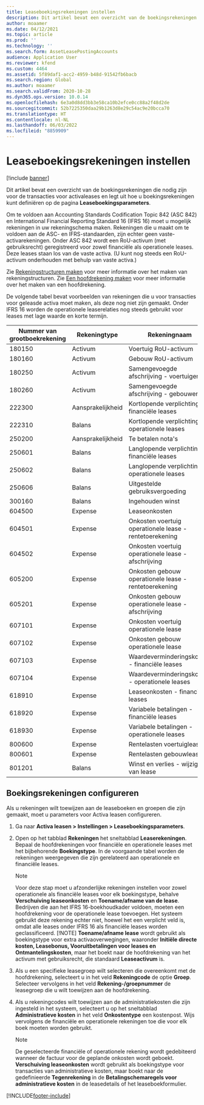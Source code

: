 ```yaml
---
title: Leaseboekingsrekeningen instellen
description: Dit artikel bevat een overzicht van de boekingsrekeningen die nodig zijn voor de transacties voor activaleases en legt uit hoe u boekingsrekeningen kunt definiëren op de pagina Leaseboekingsparameters.
author: moaamer
ms.date: 04/12/2021
ms.topic: article
ms.prod: ''
ms.technology: ''
ms.search.form: AssetLeasePostingAccounts
audience: Application User
ms.reviewer: kfend
ms.custom: 4464
ms.assetid: 5f89daf1-acc2-4959-b48d-91542fb6bacb
ms.search.region: Global
ms.author: moaamer
ms.search.validFrom: 2020-10-28
ms.dyn365.ops.version: 10.0.14
ms.openlocfilehash: 6e3a0d8dd3bb3e58ca10b2efce0cc88a2f48d2de
ms.sourcegitcommit: 52b7225350daa29b1263d8e29c54ac9e20bcca70
ms.translationtype: HT
ms.contentlocale: nl-NL
ms.lasthandoff: 06/03/2022
ms.locfileid: "8859909"
---
```

# <a name="set-up-lease-posting-accounts"></a>Leaseboekingsrekeningen instellen

[!include [banner](../includes/banner.md)]

Dit artikel bevat een overzicht van de boekingsrekeningen die nodig zijn voor de transacties voor activaleases en legt uit hoe u boekingsrekeningen kunt definiëren op de pagina **Leaseboekingsparameters**.

Om te voldoen aan Accounting Standards Codification Topic 842 (ASC 842) en International Financial Reporting Standard 16 (IFRS 16) moet u mogelijk rekeningen in uw rekeningschema maken. Rekeningen die u maakt om te voldoen aan de ASC- en IFRS-standaarden, zijn echter geen vaste-activarekeningen. Onder ASC 842 wordt een RoU-activum (met gebruiksrecht) geregistreerd voor zowel financiële als operationele leases. Deze leases staan los van de vaste activa. (U kunt nog steeds een RoU-activum onderhouden met behulp van vaste activa.)

Zie [Rekeningstructuren maken](../general-ledger/tasks/create-account-structures.md) voor meer informatie over het maken van rekeningstructuren. Zie [Een hoofdrekening maken](../general-ledger/tasks/create-main-account.md) voor meer informatie over het maken van een hoofdrekening.

De volgende tabel bevat voorbeelden van rekeningen die u voor transacties voor geleasde activa moet maken, als deze nog niet zijn gemaakt. Onder IFRS 16 worden de operationele leaserelaties nog steeds gebruikt voor leases met lage waarde en korte termijn.

| Nummer van grootboekrekening | Rekeningtype  | Rekeningnaam                                          |
|-----------------------|---------------|-------------------------------------------------------|
| 180150                | Activum         | Voertuig RoU-activum                                     |
| 180160                | Activum         | Gebouw RoU-activum                                    |
| 180250                | Activum         | Samengevoegde afschrijving - voertuigen                   |
| 180260                | Activum         | Samengevoegde afschrijving - gebouwen                  |
| 222300                | Aansprakelijkheid     | Kortlopende verplichting - financiële leases                |
| 222310                | Balans | Kortlopende verplichting - operationele leases              |
| 250200                | Aansprakelijkheid     | Te betalen nota's                                         |
| 250601                | Balans | Langlopende verplichting - financiële leases                 |
| 250602                | Balans | Langlopende verplichting - operationele leases               |
| 250606                | Balans | Uitgestelde gebruiksvergoeding                                         |
| 300160                | Balans | Ingehouden winst                                     |
| 604500                | Expense       | Leaseonkosten                                         |
| 604501                | Expense       | Onkosten voertuig operationele lease - rentetoerekening  |
| 604502                | Expense       | Onkosten voertuig operationele lease - afschrijving        |
| 605200                | Expense       | Onkosten gebouw operationele lease - rentetoerekening |
| 605201                | Expense       | Onkosten gebouw operationele lease - afschrijving       |
| 607101                | Expense       | Onkosten voertuig operationele lease                    |
| 607102                | Expense       | Onkosten gebouw operationele lease                   |
| 607103                | Expense       | Waardeverminderingskosten - financiële leases                   |
| 607104                | Expense       | Waardeverminderingskosten - operationele leases                 |
| 618910                | Expense       | Leaseonkosten - financiële leases                        |
| 618920                | Expense       | Variabele betalingen - financiële leases                    |
| 618930                | Expense       | Variabele betalingen - operationele leases                  |
| 800600                | Expense       | Rentelasten voertuiglease                        |
| 800601                | Expense       | Rentelasten gebouwlease                       |
| 801201                | Balans | Winst en verlies - wijziging van lease                      |

## <a name="configure-posting-accounts"></a>Boekingsrekeningen configureren

Als u rekeningen wilt toewijzen aan de leaseboeken en groepen die zijn gemaakt, moet u parameters voor Activa leasen configureren.

1. Ga naar **Activa leasen \> Instellingen \> Leaseboekingsparameters**.
2. Open op het tabblad **Rekeningen** het sneltabblad **Leaserekeningen**. Bepaal de hoofdrekeningen voor financiële en operationele leases met het bijbehorende **Boekingstype**. In de voorgaande tabel worden de rekeningen weergegeven die zijn gerelateerd aan operationele en financiële leases.

    > [!NOTE]
    > Voor deze stap moet u afzonderlijke rekeningen instellen voor zowel operationele als financiële leases voor elk boekingstype, behalve **Verschuiving leaseonkosten** en **Toename/afname van de lease**. Bedrijven die aan het IFRS 16-boekhoudkader voldoen, moeten een hoofdrekening voor de operationele lease toevoegen. Het systeem gebruikt deze rekening echter niet, hoewel het een verplicht veld is, omdat alle leases onder IFRS 16 als financiële leases worden geclassificeerd.
    >[!NOTE]
    > **Toename/afname lease** wordt gebruikt als boekingstype voor extra activaoverwegingen, waaronder **Initiële directe kosten, Leasebonus, Vooruitbetalingen voor leases en Ontmantelingskosten**, maar het boekt naar de hoofdrekening van het activum met gebruiksrecht, die standaard **Leaseactivum** is.        
    
3. Als u een specifieke leasegroep wilt selecteren die overeenkomt met de hoofdrekening, selecteert u in het veld **Rekeningcode** de optie **Groep**. Selecteer vervolgens in het veld **Rekening-/groepnummer** de leasegroep die u wilt toewijzen aan de hoofdrekening.
4. Als u rekeningcodes wilt toewijzen aan de administratiekosten die zijn ingesteld in het systeem, selecteert u op het sneltabblad **Administratieve kosten** in het veld **Onkostentype** een kostenpost. Wijs vervolgens de financiële en operationele rekeningen toe die voor elk boek moeten worden gebruikt.

    > [!NOTE]
    > De geselecteerde financiële of operationele rekening wordt gedebiteerd wanneer de factuur voor de geplande onkosten wordt geboekt.
    > **Verschuiving leaseonkosten** wordt gebruikt als boekingstype voor transacties van administratieve kosten, maar boekt naar de gedefinieerde **Tegenrekening** in de **Betalingschemaregels voor administratieve kosten** in de leasedetails of het leaseboekformulier.   


[!INCLUDE[footer-include](../../includes/footer-banner.md)]
